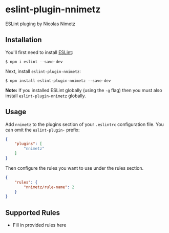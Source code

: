 # eslint-plugin-nnimetz

ESLint pluging by Nicolas Nimetz

## Installation

You'll first need to install [ESLint](http://eslint.org):

```
$ npm i eslint --save-dev
```

Next, install `eslint-plugin-nnimetz`:

```
$ npm install eslint-plugin-nnimetz --save-dev
```

**Note:** If you installed ESLint globally (using the `-g` flag) then you must also install `eslint-plugin-nnimetz` globally.

## Usage

Add `nnimetz` to the plugins section of your `.eslintrc` configuration file. You can omit the `eslint-plugin-` prefix:

```json
{
    "plugins": [
        "nnimetz"
    ]
}
```


Then configure the rules you want to use under the rules section.

```json
{
    "rules": {
        "nnimetz/rule-name": 2
    }
}
```

## Supported Rules

* Fill in provided rules here





